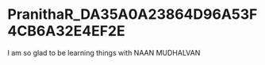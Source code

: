 # PranithaR_DA35A0A23864D96A53F4CB6A32E4EF2E
I am so glad to be learning things with NAAN MUDHALVAN
